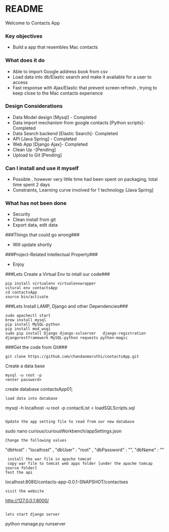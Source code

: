 # README #

Welcome to Contacts App

### Key objectives ###

* Build a app that resembles Mac contacts

### What does it do  ###
*  Able to import Google address book from csv
*  Load data into db/Elastic search and make it available for a user to access
*  Fast response with Ajax/Elastic that prevent screen refresh , trying to keep close to the Mac contacts experience

### Design Considerations  ###

*  Data Model design [Mysql] - Completed
*  Data import mechanism from google contacts [Python scripts]- Completed
*  Data Search backend [Elastic Search]- Completed
*  API  [Java Spring] - Completed
*  Web App [Django Ajax]- Completed
*  Clean Up -[Pending]
*  Upload to Git [Pending]

### Can I install and use it myself ###

* Possible , however very little time had been spent on packaging, total time spent 2 days
* Constraints, Learning curve involved for 1 technology [Java Spring]

### What has not been done  ###
* Security
* Clean install from git
* Export data, edit data

###Things that could go wrong###
* Will update shortly

###Project-Related Intellectual Property###
* Enjoy






###Lets Create a Virtual Env to intall our code###
```
pip install virtualenv virtualenvwrapper
vitural env contactsApp
cd contactsApp
source bin/activate
```

###Lets Install LAMP, Django and other Dependencies###
```
sudo apachectl start
brew install mysql
pip install MySQL-python
pip install mod_wsgi
sudo pip install Django django-sslserver   django-registration djangorestframework MySQL-python requests python-magic
```

###Get the code from Git###
```
git clone https://github.com/chandanmaruthi/contactsApp.git
```
Create a data base
```
mysql -u root -p
<enter password>
```
create database contactsApp01;
```
load data into database
```
mysql -h localhost -u root -p contactList < loadSQLScripts.sql 
```

Update the app setting file to read from our new database
```
sudo nano curious/curiousWorkbench/appSettings.json
```
Change the following values
```
"dbHost" : "localhost" ,
    "dbUser" : "root"    ,
    "dbPassword" : "<update with your db password>",
    "dbName" : "<update with name of the db you just created>"
```    
 install the war file in apache tomcat
 copy war file to tomcat web apps folder [under the apache tomcap source folder]
Test the api
```
localhost:8080/contacts-app-0.0.1-SNAPSHOT/contactses
```
visit the website
```
http://127.0.0.1:8000/
```
 
lets start django server  
```
python manage.py runserver  
```
